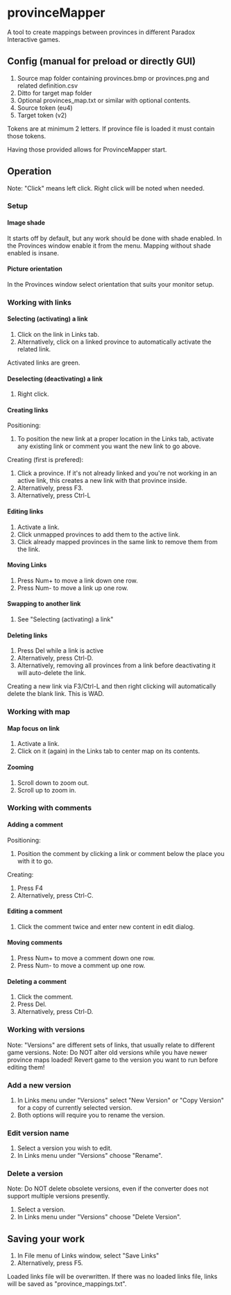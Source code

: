 # provinceMapper
A tool to create mappings between provinces in different Paradox Interactive games.

## Config (manual for preload or directly GUI)

1.  Source map folder containing provinces.bmp or provinces.png and related definition.csv
2.  Ditto for target map folder
3.  Optional provinces_map.txt or similar with optional contents.
4.  Source token (eu4)
5.  Target token (v2)

Tokens are at minimum 2 letters. If province file is loaded it must contain those tokens.

Having those provided allows for ProvinceMapper start.

## Operation

Note: "Click" means left click. Right click will be noted when needed.

### Setup

#### Image shade

It starts off by default, but any work should be done with shade enabled. In the Provinces window enable it from the menu.
Mapping without shade enabled is insane.

#### Picture orientation

In the Provinces window select orientation that suits your monitor setup.

### Working with links

#### Selecting (activating) a link

1.  Click on the link in Links tab.
2.  Alternatively, click on a linked province to automatically activate the related link.

Activated links are green.

#### Deselecting (deactivating) a link

1.  Right click.

#### Creating links

Positioning:
 
1.  To position the new link at a proper location in the Links tab, activate any existing link or comment you want the new link to go above.

Creating (first is prefered):

1.  Click a province. If it's not already linked and you're not working in an active link, this creates a new link with that province inside.
2.  Alternatively, press F3.
3.  Alternatively, press Ctrl-L

#### Editing links

1.  Activate a link.
2.  Click unmapped provinces to add them to the active link.
3.  Click already mapped provinces in the same link to remove them from the link.

#### Moving Links

1.  Press Num+ to move a link down one row.
2.  Press Num- to move a link up one row.

#### Swapping to another link

1.  See "Selecting (activating) a link"

#### Deleting links

1.  Press Del while a link is active
2.  Alternatively, press Ctrl-D.
3.  Alternatively, removing all provinces from a link before deactivating it will auto-delete the link.

Creating a new link via F3/Ctrl-L and then right clicking will automatically delete the blank link. This is WAD.

### Working with map

#### Map focus on link

1.  Activate a link.
2.  Click on it (again) in the Links tab to center map on its contents.

#### Zooming

1.  Scroll down to zoom out.
2.  Scroll up to zoom in.

### Working with comments

#### Adding a comment

Positioning:
 
1.  Position the comment by clicking a link or comment below the place you with it to go.

Creating:

1.  Press F4
2.  Alternatively, press Ctrl-C.

#### Editing a comment

1.  Click the comment twice and enter new content in edit dialog.

#### Moving comments

1.  Press Num+ to move a comment down one row.
2.  Press Num- to move a comment up one row.

#### Deleting a comment

1.  Click the comment.
2.  Press Del.
3.  Alternatively, press Ctrl-D.

### Working with versions

Note: "Versions" are different sets of links, that usually relate to different game versions.
Note: Do NOT alter old versions while you have newer province maps loaded! Revert game to the version you want to run before editing them!

### Add a new version

1.  In Links menu under "Versions" select "New Version" or "Copy Version" for a copy of currently selected version.
2.  Both options will require you to rename the version.

### Edit version name

1.  Select a version you wish to edit.
2.  In Links menu under "Versions" choose "Rename".

### Delete a version

Note: Do NOT delete obsolete versions, even if the converter does not support multiple versions presently.

1.  Select a version.
2.  In Links menu under "Versions" choose "Delete Version".

## Saving your work

1.  In File menu of Links window, select "Save Links"
2.  Alternatively, press F5.

Loaded links file will be overwritten.
If there was no loaded links file, links will be saved as "province_mappings.txt".
